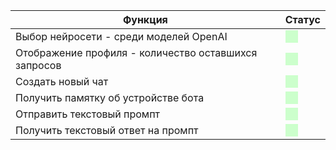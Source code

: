 | **Функция** | **Статус** |
|-------------|---------------|
| Выбор нейросети - среди моделей OpenAI | <div style="background-color: #ccffcc; width: 20px; height: 20px; display: inline-block;"></div> |
| Отображение профиля - количество оставшихся запросов | <div style="background-color: #ccffcc; width: 20px; height: 20px; display: inline-block;"></div> |
| Создать новый чат | <div style="background-color: #ccffcc; width: 20px; height: 20px; display: inline-block;"></div> |
| Получить памятку об устройстве бота | <div style="background-color: #ccffcc; width: 20px; height: 20px; display: inline-block;"></div> |
| Отправить текстовый промпт | <div style="background-color: #ccffcc; width: 20px; height: 20px; display: inline-block;"></div> |
| Получить текстовый ответ на промпт | <div style="background-color: #ccffcc; width: 20px; height: 20px; display: inline-block;"></div> |